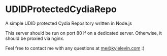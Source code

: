 UDIDProtectedCydiaRepo
======================

A simple UDID protected Cydia Repository written in Node.js

This server should be run on port 80 if on a dedicated server.  Otherwise, it should be proxied via nginx.

Feel free to contact me with any questions at me@kylelevin.com :)
